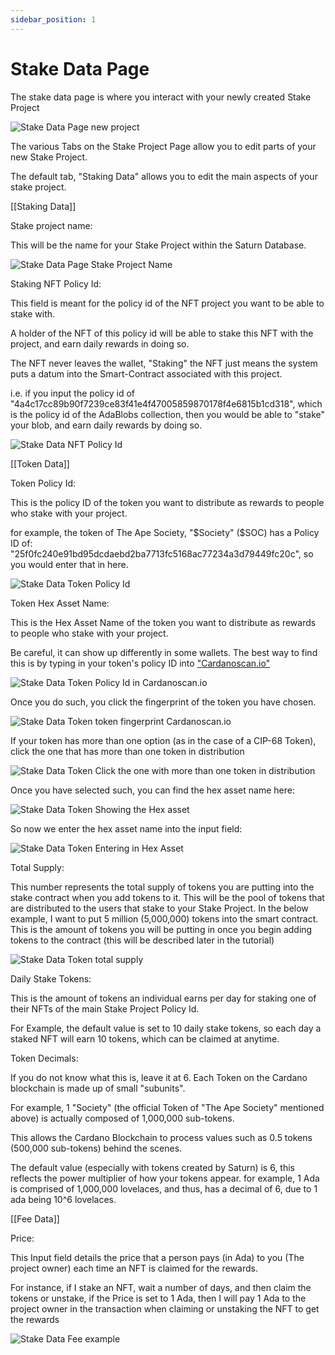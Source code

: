 ```yaml
---
sidebar_position: 1
---
```


# Stake Data Page

The stake data page is where you interact with your newly created Stake Project

![Stake Data Page new project](/img/stake-projects/stake-data-page/stake-data-page-01.png)

The various Tabs on the Stake Project Page allow you to edit parts of your new Stake Project.

The default tab, "Staking Data" allows you to edit the main aspects of your stake project.

[[Staking Data]]

Stake project name: 

This will be the name for your Stake Project within the Saturn Database. 

![Stake Data Page Stake Project Name](/img/stake-projects/stake-data-page/stake-data-page-02.png)

Staking NFT Policy Id:

This field is meant for the policy id of the NFT project you want to be able to stake with. 

A holder of the NFT of this policy id will be able to stake this NFT with the project, and earn daily rewards in doing so. 

The NFT never leaves the wallet, "Staking" the NFT just means the system puts a datum into the Smart-Contract associated with this project. 

i.e. if you input the policy id of "4a4c17cc89b90f7239ce83f41e4f47005859870178f4e6815b1cd318", which is the policy id of the AdaBlobs collection, then you would be able to "stake" your blob, and earn daily rewards by doing so. 

![Stake Data NFT Policy Id](/img/stake-projects/stake-data-page/stake-data-page-03.png)

[[Token Data]]

Token Policy Id:

This is the policy ID of the token you want to distribute as rewards to people who stake with your project. 

for example, the token of The Ape Society, "$Society" ($SOC) has a Policy ID of: "25f0fc240e91bd95dcdaebd2ba7713fc5168ac77234a3d79449fc20c", so you would enter that in here.

![Stake Data Token Policy Id](/img/stake-projects/stake-data-page/stake-data-page-04.png)

Token Hex Asset Name:

This is the Hex Asset Name of the token you want to distribute as rewards to people who stake with your project. 

Be careful, it can show up differently in some wallets. The best way to find this is by typing in your token's policy ID into ["Cardanoscan.io"](https://cardanoscan.io/)

![Stake Data Token Policy Id in Cardanoscan.io](/img/stake-projects/stake-data-page/stake-data-page-05.png)

Once you do such, you click the fingerprint of the token you have chosen. 

![Stake Data Token token fingerprint Cardanoscan.io](/img/stake-projects/stake-data-page/stake-data-page-06.png)

If your token has more than one option (as in the case of a CIP-68 Token), click the one that has more than one token in distribution

![Stake Data Token Click the one with more than one token in distribution](/img/stake-projects/stake-data-page/stake-data-page-07.png)

Once you have selected such, you can find the hex asset name here: 

![Stake Data Token Showing the Hex asset](/img/stake-projects/stake-data-page/stake-data-page-08.png)

So now we enter the hex asset name into the input field:

![Stake Data Token Entering in Hex Asset](/img/stake-projects/stake-data-page/stake-data-page-09.png)

Total Supply:

This number represents the total supply of tokens you are putting into the stake contract when you add tokens to it. This will be the pool of tokens that are distributed to the 
users that stake to your Stake Project. In the below example, I want to put 5 million (5,000,000) tokens into the smart contract. This is the amount of tokens you will be putting in once you begin adding tokens to the contract (this will be described later in the tutorial)

![Stake Data Token total supply](/img/stake-projects/stake-data-page/stake-data-page-10.png)

Daily Stake Tokens:

This is the amount of tokens an individual earns per day for staking one of their NFTs of the main Stake Project Policy Id. 

For Example, the default value is set to 10 daily stake tokens, so each day a staked NFT will earn 10 tokens, which can be claimed at anytime.

Token Decimals:

If you do not know what this is, leave it at 6. Each Token on the Cardano blockchain is made up of small "subunits". 

For example, 1 "Society" (the official Token of "The Ape Society" mentioned above) is actually composed of 1,000,000 sub-tokens. 

This allows the Cardano Blockchain to process values such as 0.5 tokens (500,000 sub-tokens) behind the scenes. 

The default value (especially with tokens created by Saturn) is 6, this reflects the power multiplier of how your tokens appear. for example, 1 Ada is comprised of 1,000,000 lovelaces, and thus, has a decimal of 6, due to 1 ada being 10^6 lovelaces. 

[[Fee Data]]

Price:

This Input field details the price that a person pays (in Ada) to you (The project owner) each time an NFT is claimed for the rewards. 

For instance, if I stake an NFT, wait a number of days, and then claim the tokens or unstake, if the Price is set to 1 Ada, then I will pay 1 Ada to the project owner in the transaction when claiming or unstaking the NFT to get the rewards

![Stake Data Fee example](/img/stake-projects/stake-data-page/stake-data-page-11.png)